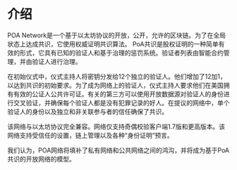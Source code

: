 # 介绍

POA Network是一个基于以太坊协议的开放，公开，允许的区块链。为了在全局状态上达成共识，它使用权威证明共识算法。 PoA共识是股权证明的一种简单有效的形式，它具有已知的验证人和基于治理的惩罚系统。验证者列表由智能合约管理，并由验证人进行治理。

在初始仪式中，仪式主持人将密钥分发给12个独立的验证人。他们增加了12加1，以达到共识的初始要求。为了成为网络上的验证人，仪式主持人要求他们在美国拥有有效的公证人公共许可证。有关的第三方可以使用开放数据源对验证人的身份进行交叉验证，并确保每个验证人都是没有犯罪记录的好人。在提议的网络中，单个验证人的身份以及独立和非关联参与者的信任确保了共识。

该网络与以太坊协议完全兼容。网络仅支持奇偶校验客户端1.7版和更高版本。该网络支持受信任的设置，链上管理以及各种“身份证明”预言。

我们认为，POA网络将填补了私有网络和公共网络之间的鸿沟，并将成为基于PoA共识的开放网络的模型。



